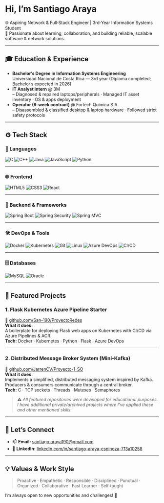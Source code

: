 <!--
  Hi there! I’m Santiago Araya (San‑190)
-->

# Hi, I’m **Santiago Araya**

🌐 Aspiring Network & Full‑Stack Engineer | 3rd‑Year Information Systems Student  
🚀 Passionate about learning, collaboration, and building reliable, scalable software & network solutions.

---

## 🎓 Education & Experience

- **Bachelor’s Degree in Information Systems Engineering**  
  Universidad Nacional de Costa Rica — 3rd year (Diploma completed; Bachelor’s expected in 2026)
- **IT Analyst Intern** @ 3M  
  – Diagnosed & repaired laptops/peripherals · Managed IT asset inventory · OS & apps deployment  
- **Operator (9‑week contract)** @ Fortech Química S.A.  
  – Disassembled & classified desktop & laptop hardware · Followed strict safety protocols  

---

## ⚙️ Tech Stack

### 🧠 Languages
![C](https://img.shields.io/badge/C-%2300599C.svg?style=flat&logo=c&logoColor=white)
![C++](https://img.shields.io/badge/C++-%2300599C.svg?style=flat&logo=c%2B%2B&logoColor=white)
![Java](https://img.shields.io/badge/Java-%23ED8B00.svg?style=flat&logo=java&logoColor=white)
![JavaScript](https://img.shields.io/badge/JavaScript-%23323330.svg?style=flat&logo=javascript&logoColor=%23F7DF1E)
![Python](https://img.shields.io/badge/Python-%2314354C.svg?style=flat&logo=python&logoColor=white)

---

### 🌐 Frontend
![HTML5](https://img.shields.io/badge/HTML5-%23E34F26.svg?style=flat&logo=html5&logoColor=white)
![CSS3](https://img.shields.io/badge/CSS3-%231572B6.svg?style=flat&logo=css3&logoColor=white)
![React](https://img.shields.io/badge/React-%2320232a.svg?style=flat&logo=react&logoColor=%2361DAFB)

---

### 🔧 Backend & Frameworks
![Spring Boot](https://img.shields.io/badge/Spring%20Boot-%236DB33F.svg?style=flat&logo=spring-boot&logoColor=white)
![Spring Security](https://img.shields.io/badge/Spring%20Security-%236DB33F.svg?style=flat&logo=spring&logoColor=white)
![Spring MVC](https://img.shields.io/badge/Spring%20MVC-%236DB33F.svg?style=flat&logo=spring&logoColor=white)

---

### 🛠️ DevOps & Tools
![Docker](https://img.shields.io/badge/Docker-%230db7ed.svg?style=flat&logo=docker&logoColor=white)
![Kubernetes](https://img.shields.io/badge/Kubernetes-%23326ce5.svg?style=flat&logo=kubernetes&logoColor=white)
![Git](https://img.shields.io/badge/Git-%23F05033.svg?style=flat&logo=git&logoColor=white)
![Linux](https://img.shields.io/badge/Linux-%23FCC624.svg?style=flat&logo=linux&logoColor=black)
![Azure DevOps](https://img.shields.io/badge/Azure%20DevOps-%23007FFF.svg?style=flat&logo=azure-devops&logoColor=white)
![CI/CD](https://img.shields.io/badge/CI/CD-%23E10098.svg?style=flat&logo=gitlab&logoColor=white)

---

### 🗄️ Databases
![MySQL](https://img.shields.io/badge/MySQL-%234479A1.svg?style=flat&logo=mysql&logoColor=white)
![Oracle](https://img.shields.io/badge/Oracle-%23F00000.svg?style=flat&logo=oracle&logoColor=white)


---

## 🚀 Featured Projects

### 1. Flask Kubernetes Azure Pipeline Starter  
🔗 [github.com/San-190/ProyectoRedes](https://github.com/San-190/ProyectoRedes)  
**What it does:**  
A boilerplate for deploying Flask web apps on Kubernetes with CI/CD via Azure Pipelines & ACR.  
**Tech:** Docker · Kubernetes · Python · Flask · Azure DevOps

---

### 2. Distributed Message Broker System (Mini‑Kafka)  
🔗 [github.com/JarrenCV/Proyecto-1-SO](https://github.com/JarrenCV/BrokerDistribuidoMiniKafka)  
**What it does:**  
Implements a simplified, distributed messaging system inspired by Kafka. Producers & consumers communicate through a central broker.  
**Tech:** C · TCP sockets · Threads · Mutexes · Semaphores

> ⚠️ _All featured repositories were developed for educational purposes. I have additional private/archived projects where I’ve applied these and other mentioned skills._

---

## 🤝 Let’s Connect

- 📫 **Email:** santiago.araya190@gmail.com  
- 💼 **LinkedIn:** [linkedin.com/in/santiago-araya-espinoza-713a10258](https://www.linkedin.com/in/santiago-araya-espinoza-713a10258)  

---

## 💡 Values & Work Style

> Proactive · Empathetic · Responsible · Disciplined · Punctual · Organized · Collaborative · Fast Learner · Self‑taught

I’m always open to new opportunities and challenges! 🚀
